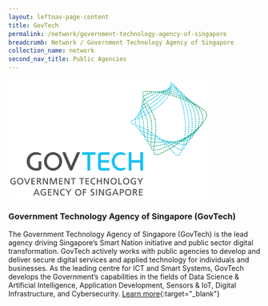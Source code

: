 ```yaml
---
layout: leftnav-page-content
title: GovTech
permalink: /network/government-technology-agency-of-singapore
breadcrumb: Network / Government Technology Agency of Singapore
collection_name: network
second_nav_title: Public Agencies
---
```


<a href="https://www.tech.gov.sg">
<img src= "/images/partners/GovTech-Logo.jpg" alt="1" style="width:400px;height:240x">
</a>

<h3>Government Technology Agency of Singapore (GovTech)</h3>

The Government Technology Agency of Singapore (GovTech) is the lead agency driving Singapore’s Smart Nation initiative and public sector digital transformation. GovTech actively works with public agencies to develop and deliver secure digital services and applied technology for individuals and businesses. As the leading centre for ICT and Smart Systems, GovTech develops the Government’s capabilities in the fields of Data Science & Artificial Intelligence, Application Development, Sensors & IoT, Digital Infrastructure, and Cybersecurity.
[Learn more](https://www.tech.gov.sg){:target="_blank"}
